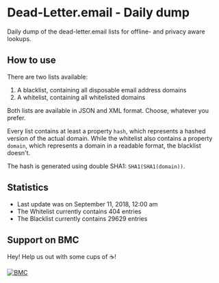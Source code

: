 Dead-Letter.email - Daily dump
================

Daily dump of the dead-letter.email lists for offline- and privacy aware lookups.

How to use
-------------

There are two lists available:

1. A blacklist, containing all disposable email address domains
2. A whitelist, containing all whitelisted domains

Both lists are available in JSON and XML format. Choose, whatever you prefer.

Every list contains at least a property `hash`, which represents a hashed version of the actual domain. While the whitelist also contains a property `domain`, which represents a domain in a readable format, the blacklist doesn't.

The hash is generated using double SHA1: `SHA1(SHA1(domain))`.

Statistics
-------------

- Last update was on September 11, 2018, 12:00 am
- The Whitelist currently contains 404 entries
- The Blacklist currently contains 29629 entries

## Support on BMC
Hey! Help us out with some cups of :coffee:!

[![BMC](https://www.buymeacoffee.com/assets/img/guidelines/download-assets-sm-2.svg)](https://www.buymeacoff.ee/softcreatr)
